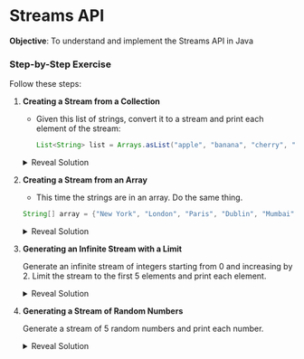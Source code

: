 # Streams API

__Objective__: To understand and implement the Streams API in Java

### Step-by-Step Exercise

Follow these steps:

1. **Creating a Stream from a Collection**

    - Given this list of strings, convert it to a stream and print each element of the stream:

      ```java
      List<String> list = Arrays.asList("apple", "banana", "cherry", "durian");
      ```

    <details>
    <summary>Reveal Solution</summary>

    ```java
    import java.util.Arrays;
    import java.util.List;
    import java.util.stream.Stream;

    public class StreamExample {
        public static void main(String[] args) {
            List<String> list = Arrays.asList("apple", "banana", "cherry");
            Stream<String> stream = list.stream();
            stream.forEach(System.out::println);
        }
    }
    ```
    </details>

2. **Creating a Stream from an Array**

    - This time the strings are in an array. Do the same thing.

    ```java
    String[] array = {"New York", "London", "Paris", "Dublin", "Mumbai", "Madrid"};
    ```

    <details>
    <summary>Reveal Solution</summary>

    ```java
    import java.util.Arrays;
    import java.util.stream.Stream;

    public class StreamExample {
        public static void main(String[] args) {
            String[] array = {"New York", "London", "Paris", "Dublin", "Mumbai", "Madrid"};
            Stream<String> stream = Arrays.stream(array);
            stream.forEach(System.out::println);
        }
    }
    ```
    </details>

3. **Generating an Infinite Stream with a Limit**

    Generate an infinite stream of integers starting from 0 and increasing by 2. Limit the stream to the first 5 elements and print each element.

    <details>
    <summary>Reveal Solution</summary>

    ```java
    import java.util.stream.Stream;

    public class StreamExample {
        public static void main(String[] args) {
            Stream<Integer> stream = Stream.iterate(0, n -> n + 2).limit(5);
            stream.forEach(System.out::println); // Output: 0, 2, 4, 6, 8
        }
    }
    ```
    </details>

4. **Generating a Stream of Random Numbers**

    Generate a stream of 5 random numbers and print each number.

    <details>
    <summary>Reveal Solution</summary>

    ```java
    import java.util.stream.Stream;

    public class StreamExample {
        public static void main(String[] args) {
            Stream<Double> stream = Stream.generate(Math::random).limit(5);
            stream.forEach(System.out::println);
        }
    }
    ```
    </details>
